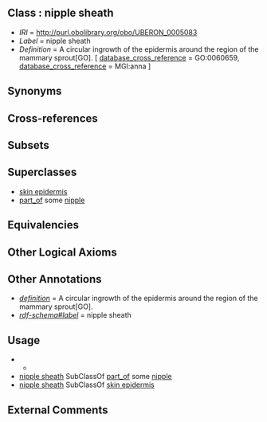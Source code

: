 
## Class : nipple sheath

 * *IRI* = http://purl.obolibrary.org/obo/UBERON_0005083
 * *Label* = nipple sheath
 * *Definition* = A circular ingrowth of the epidermis around the region of the mammary sprout[GO]. [ [database_cross_reference](../../ef/oboInOwl#hasDbXref.md) = GO:0060659, [database_cross_reference](../../ef/oboInOwl#hasDbXref.md) = MGI:anna ]

## Synonyms


## Cross-references


## Subsets


## Superclasses

 * [skin epidermis](../../UBERON/03/UBERON_0001003.md)
 * [part_of](../../BFO/50/BFO_0000050.md) some [nipple](../../UBERON/30/UBERON_0002030.md)

## Equivalencies


## Other Logical Axioms


## Other Annotations

 * *[definition](../../IAO/15/IAO_0000115.md)* = A circular ingrowth of the epidermis around the region of the mammary sprout[GO].
 * *[rdf-schema#label](../../el/rdf-schema#label.md)* = nipple sheath

## Usage

 * -
 * [nipple sheath](../../UBERON/83/UBERON_0005083.md) SubClassOf [part_of](../../BFO/50/BFO_0000050.md) some [nipple](../../UBERON/30/UBERON_0002030.md)
 * [nipple sheath](../../UBERON/83/UBERON_0005083.md) SubClassOf [skin epidermis](../../UBERON/03/UBERON_0001003.md)

## External Comments

